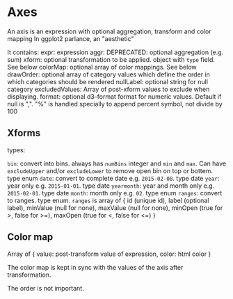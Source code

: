 # Axes

An axis is an expression with optional aggregation, transform and color mapping
In ggplot2 parlance, an "aesthetic"

It contains:
 expr: expression
 aggr: DEPRECATED: optional aggregation (e.g. sum)
 xform: optional transformation to be applied. object with `type` field. See below
 colorMap: optional array of color mappings. See below
 drawOrder: optional array of category values which define the order in which categories should be rendered
 nullLabel: optional string for null category
 excludedValues: Array of post-xform values to exclude when displaying. 
 format: optional d3-format format for numeric values. Default if null is ",". "%" is handled specially to append percent symbol, not divide by 100

## Xforms

types: 

`bin`: convert into bins. always has `numBins` integer and `min` and `max`. Can have `excludeUpper` and/or `excludeLower` to remove open bin on top or bottem. type enum
`date`: convert to complete date e.g. `2015-02-08`. type date
`year`: year only e.g. `2015-01-01`. type date
`yearmonth`: year and month only e.g. `2015-02-01`. type date
`month`: month only e.g. `02`. type enum
`ranges`: convert to ranges. type enum. `ranges` is array of { id (unique id), label (optional label), minValue (null for none), maxValue (null for none), minOpen (true for >, false for >=), maxOpen (true for <, false for <=) }

## Color map

Array of { value: post-transform value of expression, color: html color }

The color map is kept in sync with the values of the axis after transformation.

The order is not important.